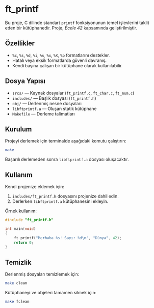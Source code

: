 # ft_printf

Bu proje, C dilinde standart `printf` fonksiyonunun temel işlevlerini taklit eden bir kütüphanedir. Proje, *École 42* kapsamında geliştirilmiştir.

## Özellikler

- `%c`, `%s`, `%d`, `%i`, `%u`, `%x`, `%X`, `%p` formatlarını destekler.
- Hatalı veya eksik formatlarda güvenli davranış.
- Kendi başına çalışan bir kütüphane olarak kullanılabilir.

## Dosya Yapısı

- `srcs/` — Kaynak dosyalar (`ft_printf.c`, `ft_char.c`, `ft_num.c`)
- `includes/` — Başlık dosyası (`ft_printf.h`)
- `obj/` — Derlenmiş nesne dosyaları
- `libftprintf.a` — Oluşan statik kütüphane
- `Makefile` — Derleme talimatları

## Kurulum

Projeyi derlemek için terminalde aşağıdaki komutu çalıştırın:

```sh
make
```

Başarılı derlemeden sonra `libftprintf.a` dosyası oluşacaktır.

## Kullanım

Kendi projenize eklemek için:

1. `includes/ft_printf.h` dosyasını projenize dahil edin.
2. Derlerken `libftprintf.a` kütüphanesini ekleyin.

Örnek kullanım:

```c
#include "ft_printf.h"

int main(void)
{
    ft_printf("Merhaba %s! Sayı: %d\n", "Dünya", 42);
    return 0;
}
```

## Temizlik

Derlenmiş dosyaları temizlemek için:

```sh
make clean
```

Kütüphaneyi ve objeleri tamamen silmek için:

```sh
make fclean
```

